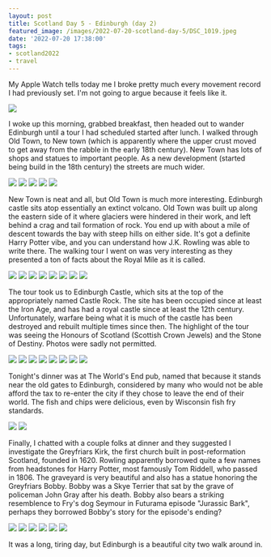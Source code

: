 ```yaml
---
layout: post
title: Scotland Day 5 - Edinburgh (day 2)
featured_image: /images/2022-07-20-scotland-day-5/DSC_1019.jpeg
date: '2022-07-20 17:38:00'
tags:
- scotland2022
- travel
---
```


My Apple Watch tells today me I broke pretty much every movement record I had previously set. I'm not going to argue because it feels like it.

![](/images/2022-07-20-scotland-day-5/IMG_0191.jpeg)

I woke up this morning, grabbed breakfast, then headed out to wander Edinburgh until a tour I had scheduled started after lunch. I walked through Old Town, to New town (which is apparently where the upper crust moved to get away from the rabble in the early 18th century). New Town has lots of shops and statues to important people. As a new development (started being build in the 18th century) the streets are much wider.

<div class="gallery" data-columns="3">
	<img src="/images/2022-07-20-scotland-day-5/IMG_0137.jpeg">
	<img src="/images/2022-07-20-scotland-day-5/IMG_0134.jpeg">
	<img src="/images/2022-07-20-scotland-day-5/IMG_0138.jpeg">
	<img src="/images/2022-07-20-scotland-day-5/IMG_0145.jpeg">
	<img src="/images/2022-07-20-scotland-day-5/IMG_0148.jpeg">
</div>

New Town is neat and all, but Old Town is much more interesting. Edinburgh castle sits atop essentially an extinct volcano. Old Town was built up along the eastern side of it where glaciers were hindered in their work, and left behind a crag and tail formation of rock. You end up with about a mile of descent towards the bay with steep hills on either side. It's got a definite Harry Potter vibe, and you can understand how J.K. Rowling was able to write there. The walking tour I went on was very interesting as they presented a ton of facts about the Royal Mile as it is called.

<div class="gallery" data-columns="2">
	<img src="/images/2022-07-20-scotland-day-5/DSC_0976.jpeg">
	<img src="/images/2022-07-20-scotland-day-5/DSC_0988.jpeg">
	<img src="/images/2022-07-20-scotland-day-5/DSC_0996.jpeg">
	<img src="/images/2022-07-20-scotland-day-5/DSC_0997.jpeg">
	<img src="/images/2022-07-20-scotland-day-5/DSC_1025.jpeg">
	<img src="/images/2022-07-20-scotland-day-5/DSC_1038.jpeg">
	<img src="/images/2022-07-20-scotland-day-5/DSC_1059.jpeg">
	<img src="/images/2022-07-20-scotland-day-5/DSC_1046.jpeg">
</div>

The tour took us to Edinburgh Castle, which sits at the top of the appropriately named Castle Rock. The site has been occupied since at least the Iron Age, and has had a royal castle since at least the 12th century. Unfortunately, warfare being what it is much of the castle has been destroyed and rebuilt multiple times since then. The highlight of the tour was seeing the Honours of Scotland (Scottish Crown Jewels) and the Stone of Destiny. Photos were sadly not permitted.

<div class="gallery" data-columns="3">
	<img src="/images/2022-07-20-scotland-day-5/DSC_1089.jpeg">
	<img src="/images/2022-07-20-scotland-day-5/DSC_1107.jpeg">
	<img src="/images/2022-07-20-scotland-day-5/DSC_1128.jpeg">
	<img src="/images/2022-07-20-scotland-day-5/DSC_1141.jpeg">
	<img src="/images/2022-07-20-scotland-day-5/DSC_1137.jpeg">
	<img src="/images/2022-07-20-scotland-day-5/DSC_1160.jpeg">
	<img src="/images/2022-07-20-scotland-day-5/DSC_1163.jpeg">
	<img src="/images/2022-07-20-scotland-day-5/DSC_1169.jpeg">
</div>

Tonight's dinner was at The World's End pub, named that because it stands near the old gates to Edinburgh, considered by many who would not be able afford the tax to re-enter the city if they chose to leave the end of their world. The fish and chips were delicious, even by Wisconsin fish fry standards.

<div class="gallery" data-columns="2">
	<img src="/images/2022-07-20-scotland-day-5/DSC_1022.jpeg">
	<img src="/images/2022-07-20-scotland-day-5/68002485017__0978D78F-CB77-466A-A682-5BF72E161309.jpeg">
</div>

Finally, I chatted with a couple folks at dinner and they suggested I investigate the Greyfriars Kirk, the first church built in post-reformation Scotland, founded in 1620. Rowling apparently borrowed quite a few names from headstones for Harry Potter, most famously Tom Riddell, who passed in 1806. The graveyard is very beautiful and also has a statue honoring the Greyfriars Bobby. Bobby was a Skye Terrier that sat by the grave of policeman John Gray after his death. Bobby also bears a striking resemblence to Fry's dog Seymour in Futurama episode "Jurassic Bark", perhaps they borrowed Bobby's story for the episode's ending?

<div class="gallery" data-columns="3">
	<img src="/images/2022-07-20-scotland-day-5/IMG_0165.jpeg">
	<img src="/images/2022-07-20-scotland-day-5/IMG_0171.jpeg">
	<img src="/images/2022-07-20-scotland-day-5/IMG_0172.jpeg">
	<img src="/images/2022-07-20-scotland-day-5/IMG_0178.jpeg">
	<img src="/images/2022-07-20-scotland-day-5/IMG_0180.jpeg">
	<img src="/images/2022-07-20-scotland-day-5/IMG_0182.jpeg">
</div>

It was a long, tiring day, but Edinburgh is a beautiful city two walk around in.